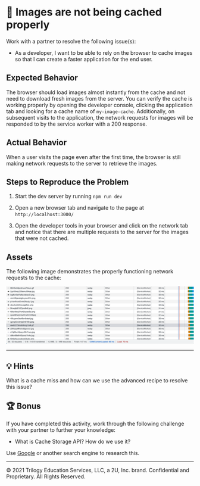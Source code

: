 # 🐛 Images are not being cached properly

Work with a partner to resolve the following issue(s):

* As a developer, I want to be able to rely on the browser to cache images so that I can create a faster application for the end user.

## Expected Behavior

The browser should load images almost instantly from the cache and not need to download fresh images from the server. You can verify the cache is working properly by opening the developer console, clicking the application tab and looking for a cache name of `my-image-cache`. Additionally, on subsequent visits to the application, the network requests for images will be responded to by the service worker with a 200 response.

## Actual Behavior

When a user visits the page even after the first time, the browser is still making network requests to the server to retrieve the images.

## Steps to Reproduce the Problem

1. Start the dev server by running `npm run dev`

2. Open a new browser tab and navigate to the page at `http://localhost:3000/`

3. Open the developer tools in your browser and click on the network tab and notice that there are multiple requests to the server for the images that were not cached.

## Assets

The following image demonstrates the properly functioning network requests to the cache:

![Network tab of chrome based browser showing 200 status codes](./Images/network.png)

---

## 💡 Hints

What is a cache miss and how can we use the advanced recipe to resolve this issue?

## 🏆 Bonus

If you have completed this activity, work through the following challenge with your partner to further your knowledge:

* What is Cache Storage API? How do we use it?

Use [Google](https://www.google.com) or another search engine to research this.

---
© 2021 Trilogy Education Services, LLC, a 2U, Inc. brand. Confidential and Proprietary. All Rights Reserved.
